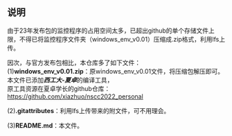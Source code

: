 说明
---
由于23年发布包的监控程序的占用空间太多，已超出github的单个存储文件上限，不得已将监控程序文件夹（windows_env_v0.01）压缩成.zip格式，利用lfs上传。  
  
因次，与官方发布包相比，本仓库多了如下文件：  
(1)**windows_env_v0.01.zip**：原windows_env_v0.01文件，将压缩包解压即可。  
    本文件已添加***西工大-夏卓***的编译工具，  
    原工具资源在夏卓学长的github仓库：https://github.com/xiazhuo/nscc2022_personal  
    
(2)**.gitattributes**：利用lfs上传带来的附文件，可不用理会。
  
(3)**README.md**：本文件。
